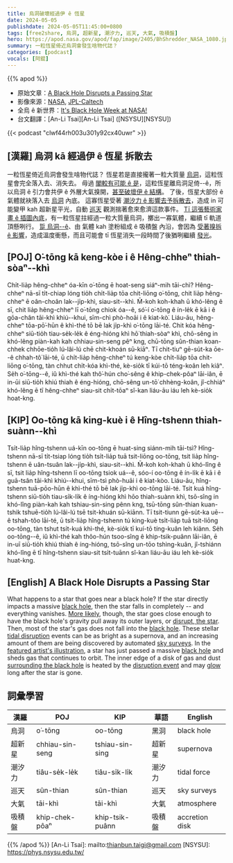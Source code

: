 ```yaml
---
title: 烏洞破壞經過伊 ê 恆星
date: 2024-05-05
publishdate: 2024-05-05T11:45:00+0800
tags: [free2share, 烏洞, 超新星, 潮汐力, 巡天, 大氣, 吸積盤]
hero: https://apod.nasa.gov/apod/fap/image/2405/BhShredder_NASA_1080.jpg
summary: 一粒恆星倚近烏洞會發生啥物代誌？
categories: [podcast]
vocals: [阿錕]
---
```


{{% apod %}}

- 原始文章：[A Black Hole Disrupts a Passing Star](https://apod.nasa.gov/apod/ap240505.html)
- 影像來源：[NASA](https://www.nasa.gov), [JPL-Caltech](https://www.jpl.nasa.gov/)
- 全烏 ê 新世界：[It's Black Hole Week at NASA!](https://science.nasa.gov/universe/black-hole-week/)
- 台文翻譯：[An-Li Tsai][An-Li Tsai] ([NSYSU][NSYSU])

{{< podcast "clwf44rh003u301y92cx40uwr" >}}

## [漢羅] 烏洞 kā 經過伊 ê 恆星 拆散去
一粒恆星倚近烏洞會發生啥物代誌？
恆星若是直接攏著一粒大質量 [烏洞][black hole 1]，這粒恆星會完全落入去、消失去。
毋過 [閣較有可能 ê 是][More likely]，這粒恆星離烏洞足倚--ê，所以烏洞 ê 引力會共伊 ê 外層大氣搝開，[甚至破壞伊 ê 結構][disrupt, the star]。
了後，恆星大部份 ê 氣體就袂落入去 [烏洞][black hole 2] 內底。
這寡恆星受著 [潮汐力 ê 影響去予拆散去][tidal disruption]，造成 in 可能變甲 kah 超新星平光，自動 [巡天][sky surveys] 觀測揣著愈來愈濟這款事件。
[Tī 這張藝術家畫 ê 插圖內底][featured artist's illustration]，有一粒恆星拄經過一粒大質量烏洞，擲出一寡氣體，繼續 tī 軌道頂懸咧行。
[踅 烏洞--ê][surrounding the black hole]、由 氣體 kah 塗粉組成 ê 吸積盤 內沿，會因為 [受著搝拆 ê 影響][disruption event]，造成溫度衝懸，而且可能會 tī 恆星消失一段時間了後猶咧繼續 [發光][glow]。

## [POJ] O͘-tōng kā keng-kòe i ê Hêng-chheⁿ thiah-sòaⁿ--khì
Chi̍t-lia̍p hêng-chheⁿ óa-kīn o͘-tōng ē hoat-seng siáⁿ-mih tāi-chì?
Hêng-chheⁿ nā-sī ti̍t-chiap lóng tio̍h chi̍t-lia̍p tōa chit-liōng o͘-tōng, chit lia̍p hêng-chheⁿ ē oân-choân lak--ji̍p-khì, siau-sit--khì.
M̄-koh koh-khah ū khó-lêng ê sī, chit lia̍p hêng-chheⁿ lī o͘-tōng chiok óa--ê, só͘-í o͘-tōng ê ín-le̍k ē kā i ê gōa-chân tāi-khì khiú--khui, sīm-chì phò-hoāi i ê kiat-kò͘.
Liáu-āu, hêng-chheⁿ tōa-pō͘-hūn ê khì-thé tō bē lak ji̍p-khì o͘-tōng lāi-té.
Chit kóa hêng-chheⁿ siū-tio̍h tiau-se̍k-le̍k ê éng-hióng khì hō͘ thiah-sòaⁿ khì, chō-sêng in khó-lêng piàn-kah kah chhiau-sin-seng pêⁿ kng, chū-tōng sûn-thian koan-chhek chhōe-tio̍h lú-lâi-lú chē chit-khoán sū-kiāⁿ.
Tī chit-tiuⁿ gē-su̍t-ka ōe--ê chhah-tô͘ lāi-té, ū chi̍t-lia̍p hêng-chheⁿ tú keng-kòe chi̍t-lia̍p tōa chit-liōng o͘-tōng, tàn chhut chi̍t-kóa khì-thé, kè-sio̍k tī kúi-tō téng-koân leh kiâⁿ.
Se̍h o͘-tōng--ê, iû khì-thé kah thô͘-hún cho͘-sêng ê khip-chek-pôaⁿ lāi-iân, ē in-ūi siū-tio̍h khiú thiah ê éng-hióng, chō-sêng un-tō͘ chhèng-koân, jî-chhiáⁿ khó-lêng ē tī hêng-chheⁿ siau-sit chi̍t-tōaⁿ sî-kan liáu-āu iáu leh kè-sio̍k hoat-kng.

## [KIP] Oo-tōng kā king-kuè i ê Hîng-tshenn thiah-suànn--khì
Tsi̍t-lia̍p hîng-tshenn uá-kīn oo-tōng ē huat-sing siánn-mih tāi-tsì?
Hîng-tshenn nā-sī ti̍t-tsiap lóng tio̍h tsi̍t-lia̍p tuā tsit-liōng oo-tōng, tsit lia̍p hîng-tshenn ē uân-tsuân lak--ji̍p-khì, siau-sit--khì.
M̄-koh koh-khah ū khó-lîng ê sī, tsit lia̍p hîng-tshenn lī oo-tōng tsiok uá--ê, sóo-í oo-tōng ê ín-li̍k ē kā i ê guā-tsân tāi-khì khiú--khui, sīm-tsì phò-huāi i ê kiat-kòo.
Liáu-āu, hîng-tshenn tuā-pōo-hūn ê khì-thé tō bē lak ji̍p-khì oo-tōng lāi-té.
Tsit kuá hîng-tshenn siū-tio̍h tiau-si̍k-li̍k ê íng-hióng khì hōo thiah-suànn khì, tsō-sîng in khó-lîng piàn-kah kah tshiau-sin-sing pênn kng, tsū-tōng sûn-thian kuan-tshik tshuē-tio̍h lú-lâi-lú tsē tsit-khuán sū-kiānn.
Tī tsit-tiunn gē-su̍t-ka uē--ê tshah-tôo lāi-té, ū tsi̍t-lia̍p hîng-tshenn tú king-kuè tsi̍t-lia̍p tuā tsit-liōng oo-tōng, tàn tshut tsi̍t-kuá khì-thé, kè-sio̍k tī kuí-tō tíng-kuân leh kiânn.
Se̍h oo-tōng--ê, iû khì-thé kah thôo-hún tsoo-sîng ê khip-tsik-puânn lāi-iân, ē in-uī siū-tio̍h khiú thiah ê íng-hióng, tsō-sîng un-tōo tshìng-kuân, jî-tshiánn khó-lîng ē tī hîng-tshenn siau-sit tsi̍t-tuānn sî-kan liáu-āu iáu leh kè-sio̍k huat-kng.

## [English] A Black Hole Disrupts a Passing Star
What happens to a star that goes near a black hole?
If the star directly impacts a massive [black hole][black hole 1], then the star falls in completely -- and everything vanishes.
[More likely][More likely], though, the star goes close enough to have the black hole's gravity pull away its outer layers, or [disrupt, the star][disrupt, the star].
Then, most of the star's gas does not fall into the [black hole][black hole 2].
These stellar [tidal disruption][tidal disruption] events can be as bright as a supernova, and an increasing amount of them are being discovered by automated [sky surveys][sky surveys].
In the [featured artist's illustration][featured artist's illustration], a star has just passed a massive [black hole][black hole 3] and sheds gas that continues to orbit.
The inner edge of a disk of gas and dust [surrounding the black hole][surrounding the black hole] is heated by the [disruption event][disruption event] and may [glow][glow] long after the star is gone.

## 詞彙學習

|漢羅|POJ|KIP|華語|English|
|-|-|-|-|-|
|烏洞|o͘-tōng|oo-tōng|黑洞|black hole|
|超新星|chhiau-sin-seng|tshiau-sin-sing|超新星|supernova|
|潮汐力|tiâu-se̍k-le̍k|tiâu-si̍k-li̍k|潮汐力|tidal force|
|巡天|sûn-thian|sûn-thian|巡天|sky surveys|
|大氣|tāi-khì|tāi-khì|大氣|atmosphere|
|吸積盤|khip-chek-pôaⁿ|khip-tsik-puânn|吸積盤|accretion disk|

{{% /apod %}}
[An-Li Tsai]: mailto:thianbun.taigi@gmail.com
[NSYSU]: https://phys.nsysu.edu.tw/

[copyright]: https://apod.nasa.gov/apod/fap/lib/about_apod.html#srapply
[License3]: https://creativecommons.org/licenses/by/3.0/
[License2]:https://creativecommons.org/licenses/by-nc-nd/2.0/

[black hole 1]:https://www1.phys.vt.edu/~jhs/faq/blackholes.html
[More likely]:https://www.sciencemag.org/news/2020/01/black-holes-caught-act-swallowing-stars
[disrupt, the star]:https://www.nasa.gov/image-article/tidal-disruption/
[black hole 2]:https://apod.nasa.gov/apod/ap191001.html
[tidal disruption]:https://en.wikipedia.org/wiki/Tidal_disruption_event
[sky surveys]:https://en.wikipedia.org/wiki/Astronomical_survey#List_of_sky_surveys
[featured artist's illustration]:https://www.jpl.nasa.gov/images/pia20027-infrared-echoes-of-a-black-hole-eating-a-star-illustration
[black hole 3]:https://apod.nasa.gov/apod/ap210427.html
[surrounding the black hole]:https://apod.nasa.gov/apod/ap200825.html
[disruption event]:https://apod.nasa.gov/apod/ap151028.html
[glow]:https://media.sciencephoto.com/image/z9340730/800wm/Z9340730.jpg
